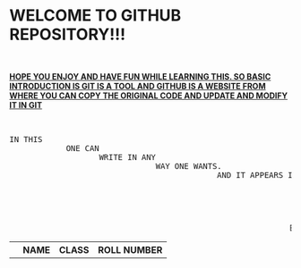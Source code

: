 <H1>WELCOME TO GITHUB REPOSITORY!!!</H1><BR> <P><B><U>HOPE YOU ENJOY AND HAVE FUN WHILE LEARNING THIS. SO BASIC INTRODUCTION IS GIT IS A TOOL AND GITHUB IS A WEBSITE FROM WHERE YOU CAN COPY THE ORIGINAL CODE AND UPDATE AND MODIFY IT IN GIT</U></B></P><BR>
<PRE>IN THIS 
            ONE CAN 
                   WRITE IN ANY 
                               WAY ONE WANTS.
                                            AND IT APPEARS IN 
                                                             THE SAME WAY 
                                                                         ONE WRITES
                                                                                   AND HENCE  
                                                                                            THE WAY YOU WRITE THE WAY YOU GET
</PRE>
<MARQUEE>EVERYTHING BECOMES EASY WHEN YOU ARE DETERMINED TO DO IT.</MARQUEE>
<TABLE>
            <TR><TD>
                        <TH>NAME</TH>
                          <TH>CLASS</TH>
                          <TH>ROLL NUMBER</TH>
</TD></TR>
</TABLE>
</TABLE>
